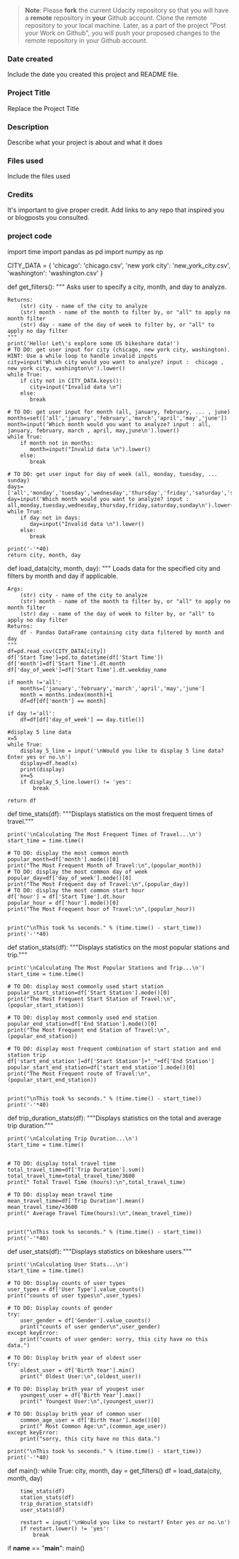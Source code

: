 >**Note**: Please **fork** the current Udacity repository so that you will have a **remote** repository in **your** Github account. Clone the remote repository to your local machine. Later, as a part of the project "Post your Work on Github", you will push your proposed changes to the remote repository in your Github account.

### Date created
Include the date you created this project and README file.

### Project Title
Replace the Project Title

### Description
Describe what your project is about and what it does

### Files used
Include the files used

### Credits
It's important to give proper credit. Add links to any repo that inspired you or blogposts you consulted.

### project code
import time
import pandas as pd
import numpy as np

CITY_DATA = { 'chicago': 'chicago.csv',
              'new york city': 'new_york_city.csv',
              'washington': 'washington.csv' }

def get_filters():
    """
    Asks user to specify a city, month, and day to analyze.

    Returns:
        (str) city - name of the city to analyze
        (str) month - name of the month to filter by, or "all" to apply no month filter
        (str) day - name of the day of week to filter by, or "all" to apply no day filter
    """
    print('Hello! Let\'s explore some US bikeshare data!')
    # TO DO: get user input for city (chicago, new york city, washington). HINT: Use a while loop to handle invalid inputs
    city=input('Which city would you want to analyze? input :  chicago , new york city, washington\n').lower()
    while True:
        if city not in CITY_DATA.keys():
           city=input("Invalid data \n")
        else:
           break   

    # TO DO: get user input for month (all, january, february, ... , june)
    months=set(['all','january','february','march','april','may','june'])
    month=input('Which month would you want to analyze? input : all, january, february, march , april, may,june\n').lower()
    while True:
        if month not in months:
           month=input("Invalid data \n").lower()
        else:
           break

    # TO DO: get user input for day of week (all, monday, tuesday, ... sunday)
    days=['all','monday','tuesday','wednesday','thursday','friday','saturday','sunday']
    day=input('Which month would you want to analyze? input : all,monday,tuesday,wednesday,thursday,friday,saturday,sunday\n').lower()
    while True:
        if day not in days:
           day=input("Invalid data \n").lower()
        else:
           break

    print('-'*40)
    return city, month, day


def load_data(city, month, day):
    """
    Loads data for the specified city and filters by month and day if applicable.

    Args:
        (str) city - name of the city to analyze
        (str) month - name of the month to filter by, or "all" to apply no month filter
        (str) day - name of the day of week to filter by, or "all" to apply no day filter
    Returns:
        df - Pandas DataFrame containing city data filtered by month and day
    """
    df=pd.read_csv(CITY_DATA[city])
    df['Start Time']=pd.to_datetime(df['Start Time'])
    df['month']=df['Start Time'].dt.month
    df['day_of_week']=df['Start Time'].dt.weekday_name

    if month !='all':
        months=['january','february','march','april','may','june']
        month = months.index(month)+1
        df=df[df['month'] == month]

    if day !='all':
        df=df[df['day_of_week'] == day.title()]

    #display 5 line data
    x=5
    while True:
        display_5_line = input('\nWould you like to display 5 line data? Enter yes or no.\n')
        display=df.head(x)
        print(display)
        x+=5
        if display_5_line.lower() != 'yes':
            break

    return df


def time_stats(df):
    """Displays statistics on the most frequent times of travel."""

    print('\nCalculating The Most Frequent Times of Travel...\n')
    start_time = time.time()

    # TO DO: display the most common month
    popular_month=df['month'].mode()[0]
    print("The Most Frequent Month of Travel:\n",(popular_month))
    # TO DO: display the most common day of week
    popular_day=df['day_of_week'].mode()[0]
    print("The Most Frequent day of Travel:\n",(popular_day))
    # TO DO: display the most common start hour
    df['hour'] = df['Start Time'].dt.hour
    popular_hour = df['hour'].mode()[0]
    print("The Most Frequent hour of Travel:\n",(popular_hour))


    print("\nThis took %s seconds." % (time.time() - start_time))
    print('-'*40)


def station_stats(df):
    """Displays statistics on the most popular stations and trip."""

    print('\nCalculating The Most Popular Stations and Trip...\n')
    start_time = time.time()

    # TO DO: display most commonly used start station
    popular_start_station=df['Start Station'].mode()[0]
    print("The Most Frequent Start Station of Travel:\n",(popular_start_station))

    # TO DO: display most commonly used end station
    popular_end_station=df['End Station'].mode()[0]
    print("The Most Frequent end Station of Travel:\n",(popular_end_station))

    # TO DO: display most frequent combination of start station and end station trip
    df['start_end_station']=df['Start Station']+"_"+df['End Station']
    popular_start_end_station=df['start_end_station'].mode()[0]
    print("The Most Frequent route of Travel:\n",(popular_start_end_station))


    print("\nThis took %s seconds." % (time.time() - start_time))
    print('-'*40)


def trip_duration_stats(df):
    """Displays statistics on the total and average trip duration."""

    print('\nCalculating Trip Duration...\n')
    start_time = time.time()


    # TO DO: display total travel time
    total_travel_time=df['Trip Duration'].sum()
    total_travel_time=total_travel_time/3600
    print(" Total Travel Time (hours):\n",total_travel_time)

    # TO DO: display mean travel time
    mean_travel_time=df['Trip Duration'].mean()
    mean_travel_time/=3600
    print(" Average Travel Time(hours):\n",(mean_travel_time))


    print("\nThis took %s seconds." % (time.time() - start_time))
    print('-'*40)


def user_stats(df):
    """Displays statistics on bikeshare users."""

    print('\nCalculating User Stats...\n')
    start_time = time.time()

    # TO DO: Display counts of user types
    user_types = df['User Type'].value_counts()
    print("counts of user types\n",user_types)

    # TO DO: Display counts of gender
    try:
        user_gender = df['Gender'].value_counts()
        print("counts of user gender\n",user_gender)
    except keyError:
        print("counts of user gender: sorry, this city have no this data.")

    # TO DO: Display brith year of oldest user
    try:
        oldest_user = df['Birth Year'].min()
        print(" Oldest User:\n",(oldest_user))

    # TO DO: Display brith year of yougest user
        youngest_user = df['Birth Year'].max()
        print(" Youngest User:\n",(youngest_user))

    # TO DO: Display brith year of common user
        common_age_user = df['Birth Year'].mode()[0]
        print(" Most Common Age:\n",(common_age_user))    
    except keyError:
        print("sorry, this city have no this data.")

    print("\nThis took %s seconds." % (time.time() - start_time))
    print('-'*40)


def main():
    while True:
        city, month, day = get_filters()
        df = load_data(city, month, day)

        time_stats(df)
        station_stats(df)
        trip_duration_stats(df)
        user_stats(df)

        restart = input('\nWould you like to restart? Enter yes or no.\n')
        if restart.lower() != 'yes':
            break


if __name__ == "__main__":
	main()
